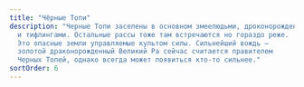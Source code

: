 ```yaml
---
title: "Чёрные Топи"
description: "Черные Топи заселены в основном змеелюдьми, дроконорожденными
  и тифлингами. Остальные рассы тоже там встречаются но гораздо реже.
  Это опасные земли управляемые культом силы. Сильнейший вождь —
  золотой драконорожденный Великий Ра сейчас считается правителем
  Черных Топей, однако всегда может появиться кто-то сильнее."
sortOrder: 6
---
```


